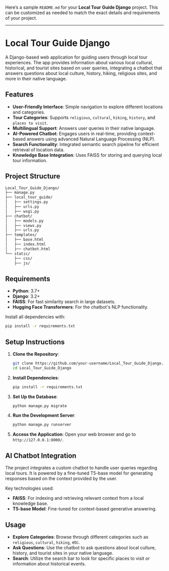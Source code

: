 Here’s a sample `README.md` for your **Local Tour Guide Django** project. This can be customized as needed to match the exact details and requirements of your project.

---

# Local Tour Guide Django

A Django-based web application for guiding users through local tour experiences. The app provides information about various local cultural, historical, and tourist sites based on user queries, integrating a chatbot that answers questions about local culture, history, hiking, religious sites, and more in their native language.

## Features
- **User-Friendly Interface**: Simple navigation to explore different locations and categories.
- **Tour Categories**: Supports `religious`, `cultural`, `hiking`, `history`, and `places to visit`.
- **Multilingual Support**: Answers user queries in their native language.
- **AI-Powered Chatbot**: Engages users in real-time, providing context-based answers using advanced Natural Language Processing (NLP).
- **Search Functionality**: Integrated semantic search pipeline for efficient retrieval of location data.
- **Knowledge Base Integration**: Uses FAISS for storing and querying local tour information.

## Project Structure
```bash
Local_Tour_Guide_Django/
├── manage.py
├── local_tour_guide/
│   ├── settings.py
│   ├── urls.py
│   ├── wsgi.py
├── chatbot/
│   ├── models.py
│   ├── views.py
│   ├── urls.py
├── templates/
│   ├── base.html
│   ├── index.html
│   ├── chatbot.html
└── static/
    ├── css/
    ├── js/
```

## Requirements
- **Python**: 3.7+
- **Django**: 3.2+
- **FAISS**: For fast similarity search in large datasets.
- **Hugging Face Transformers**: For the chatbot's NLP functionality.

Install all dependencies with:

```bash
pip install -r requirements.txt
```

## Setup Instructions

1. **Clone the Repository**:
    ```bash
    git clone https://github.com/your-username/Local_Tour_Guide_Django.git
    cd Local_Tour_Guide_Django
    ```

2. **Install Dependencies**:
    ```bash
    pip install -r requirements.txt
    ```

3. **Set Up the Database**:
    ```bash
    python manage.py migrate
    ```

4. **Run the Development Server**:
    ```bash
    python manage.py runserver
    ```

5. **Access the Application**:
   Open your web browser and go to `http://127.0.0.1:8000/`.

## AI Chatbot Integration

The project integrates a custom chatbot to handle user queries regarding local tours. It is powered by a fine-tuned T5-base model for generating responses based on the context provided by the user.

Key technologies used:
- **FAISS**: For indexing and retrieving relevant context from a local knowledge base.
- **T5-base Model**: Fine-tuned for context-based generative answering.

## Usage

- **Explore Categories**: Browse through different categories such as `religious`, `cultural`, `hiking`, etc.
- **Ask Questions**: Use the chatbot to ask questions about local culture, history, and tourist sites in your native language.
- **Search**: Utilize the search bar to look for specific places to visit or information about historical events.
